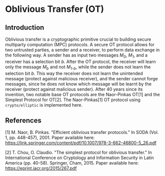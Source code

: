 # Oblivious Transfer (OT)
## Introduction
Oblivious transfer is a cryptographic primitive crucial to building secure multiparty computation (MPC) protocols. A secure OT protocol allows for two untrusted parties, a sender and a receiver, to perform data exchange in the following way. A sender has as input two messages _M<sub>0</sub>_, _M<sub>1</sub>_, and a receiver has a selection bit _b_. After the OT protocol, the receiver will learn only the message _M<sub>b</sub>_ and not _M<sub>1-b</sub>_, while the sender does not learn the selection bit _b_. This way the receiver does not learn the unintended message (protect against malicious receiver), and the sender cannot forge messages, since he does not know which message will be learnt by the receiver (protect against malicious sender).
After 40 years since its invention, two notable base OT protocols are the Naor-Pinkas OT[1] and the Simplest Protocol for OT[2].
The Naor-Pinkas[1] OT protocol using `crypto/elliptic` is implemented here.

## References

[1] M. Naor, B. Pinkas. "Efficient oblivious transfer protocols." In SODA (Vol. 1, pp. 448-457), 2001. Paper available here: https://link.springer.com/content/pdf/10.1007/978-3-662-46800-5_26.pdf

[2] T. Chou, O. Claudio. "The simplest protocol for oblivious transfer." In International Conference on Cryptology and Information Security in Latin America (pp. 40-58). Springer, Cham, 2015. Paper available here: https://eprint.iacr.org/2015/267.pdf
